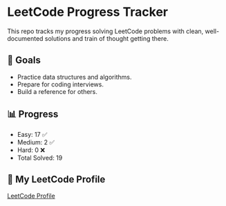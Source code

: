 # LeetCode Progress Tracker

This repo tracks my progress solving LeetCode problems with clean, well-documented solutions and train of thought getting there.

## 🧠 Goals
- Practice data structures and algorithms.
- Prepare for coding interviews.
- Build a reference for others.

## 📊 Progress
- Easy: 17 ✅
- Medium: 2 ✅
- Hard: 0 ❌
- Total Solved: 19

## 🔗 My LeetCode Profile
[LeetCode Profile](https://leetcode.com/shunke/)
